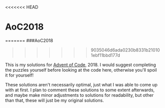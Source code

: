 <<<<<<< HEAD
# AoC2018
=======
###AoC2018
>>>>>>> 9035046d6ada0230b8331b210101ebf11bbd177d

This is my solutions for [Advent of Code](https://adventofcode.com/), 2018. I would suggest completing the puzzles yourself before looking at the code here, otherwise you'll spoil it for yourself!

These solutions aren't necessarily optimal, just what I was able to come up with at first. I plan to comment these solutions to some extent afterwards, and maybe make minor adjustments to solutions for readability, but other than that, these will just be my original solutions.
